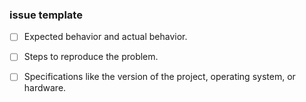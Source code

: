 ### issue template 

- [ ] Expected behavior and actual behavior.
- [ ] Steps to reproduce the problem.
- [ ] Specifications like the version of the project, operating system, or hardware.

